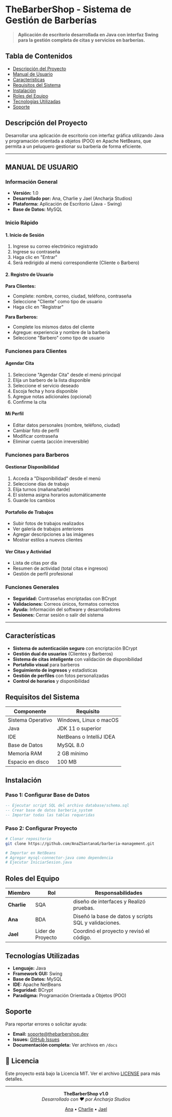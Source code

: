 # TheBarberShop - Sistema de Gestión de Barberías

> **Aplicación de escritorio desarrollada en Java con interfaz Swing para la gestión completa de citas y servicios en barberías.**

## Tabla de Contenidos

- [Descripción del Proyecto](#descripción-del-proyecto)
- [Manual de Usuario](#manual-de-usuario)
- [Características](#características)
- [Requisitos del Sistema](#requisitos-del-sistema)
- [Instalación](#instalación)
- [Roles del Equipo](#roles-del-equipo)
- [Tecnologías Utilizadas](#tecnologías-utilizadas)
- [Soporte](#soporte)

##  Descripción del Proyecto

Desarrollar una aplicación de escritorio con interfaz gráfica utilizando Java y programación orientada a objetos (POO) en Apache NetBeans, que permita a un peluquero gestionar su barbería de forma eficiente.

---

##  MANUAL DE USUARIO

### Información General
- **Versión:** 1.0
- **Desarrollado por:** Ana, Charlie y Jael (Ancharja Studios)
- **Plataforma:** Aplicación de Escritorio (Java - Swing)
- **Base de Datos:** MySQL

###  Inicio Rápido

#### 1. Inicio de Sesión
1. Ingrese su correo electrónico registrado
2. Ingrese su contraseña
3. Haga clic en "Entrar"
4. Será redirigido al menú correspondiente (Cliente o Barbero)

#### 2. Registro de Usuario

**Para Clientes:**
- Complete: nombre, correo, ciudad, teléfono, contraseña
- Seleccione "Cliente" como tipo de usuario
- Haga clic en "Registrar"

**Para Barberos:**
- Complete los mismos datos del cliente
- Agregue: experiencia y nombre de la barbería
- Seleccione "Barbero" como tipo de usuario

###  Funciones para Clientes

#### Agendar Cita
1. Seleccione "Agendar Cita" desde el menú principal
2. Elija un barbero de la lista disponible
3. Seleccione el servicio deseado
4. Escoja fecha y hora disponible
5. Agregue notas adicionales (opcional)
6. Confirme la cita

#### Mi Perfil
- Editar datos personales (nombre, teléfono, ciudad)
- Cambiar foto de perfil
- Modificar contraseña
- Eliminar cuenta (acción irreversible)

###  Funciones para Barberos

#### Gestionar Disponibilidad
1. Acceda a "Disponibilidad" desde el menú
2. Seleccione días de trabajo
3. Elija turnos (mañana/tarde)
4. El sistema asigna horarios automáticamente
5. Guarde los cambios

#### Portafolio de Trabajos
- Subir fotos de trabajos realizados
- Ver galería de trabajos anteriores
- Agregar descripciones a las imágenes
- Mostrar estilos a nuevos clientes

#### Ver Citas y Actividad
- Lista de citas por día
- Resumen de actividad (total citas e ingresos)
- Gestión de perfil profesional

###  Funciones Generales
- **Seguridad:** Contraseñas encriptadas con BCrypt
- **Validaciones:** Correos únicos, formatos correctos
- **Ayuda:** Información del software y desarrolladores
- **Sesiones:** Cerrar sesión o salir del sistema

---

##  Características

-  **Sistema de autenticación seguro** con encriptación BCrypt
-  **Gestión dual de usuarios** (Clientes y Barberos)
-  **Sistema de citas inteligente** con validación de disponibilidad
-  **Portafolio visual** para barberos
-  **Seguimiento de ingresos** y estadísticas
-  **Gestión de perfiles** con fotos personalizadas
-  **Control de horarios** y disponibilidad

##  Requisitos del Sistema

| Componente | Requisito |
|------------|-----------|
| Sistema Operativo | Windows, Linux o macOS |
| Java | JDK 11 o superior |
| IDE | NetBeans o IntelliJ IDEA |
| Base de Datos | MySQL 8.0 |
| Memoria RAM | 2 GB mínimo |
| Espacio en disco | 100 MB |

##  Instalación

### Paso 1: Configurar Base de Datos
```sql
-- Ejecutar script SQL del archivo database/schema.sql
-- Crear base de datos barberia_system
-- Importar todas las tablas requeridas
```

### Paso 2: Configurar Proyecto
```bash
# Clonar repositorio
git clone https://github.com/AnaZSantanaG/barberia-management.git

# Importar en NetBeans
# Agregar mysql-connector-java como dependencia
# Ejecutar IniciarSesion.java
```


##  Roles del Equipo

| Miembro | Rol | Responsabilidades |
|---------|-----|------------------|
| **Charlie** | SQA | diseño de interfaces y Realizó pruebas. |
| **Ana** | BDA | Diseñó la base de datos y scripts SQL y validaciones. |
| **Jael** | Lider de Proyecto | Coordinó el proyecto y revisó el código. |

##  Tecnologías Utilizadas

- **Lenguaje:** Java
- **Framework GUI:** Swing
- **Base de Datos:** MySQL
- **IDE:** Apache NetBeans
- **Seguridad:** BCrypt
- **Paradigma:** Programación Orientada a Objetos (POO)

##  Soporte

Para reportar errores o solicitar ayuda:

-  **Email:** soporte@thebarbershop.dev
-  **Issues:** [GitHub Issues](https://github.com/AnaZSantanaG/barberia-management.git/issues)
-  **Documentación completa:** Ver archivos en `/docs`

## 📄 Licencia

Este proyecto está bajo la Licencia MIT. Ver el archivo [LICENSE](LICENSE) para más detalles.

---

<div align="center">

**TheBarberShop v1.0**  
*Desarrollado con ❤️ por Ancharja Studios*

[Ana](https://github.com/AnaZSantanaG) • [Charlie](https://github.com/charlielangumas) • [Jael](https://github.com/Jaeljc)

</div>